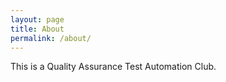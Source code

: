 ```yaml
---
layout: page
title: About
permalink: /about/
---
```


This is a Quality Assurance Test Automation Club. 
